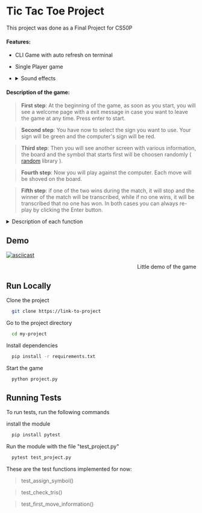 # Tic Tac Toe Project

This project was done as a Final Project for CS50P

#### Features:
- CLI Game with auto refresh on terminal
- Single Player game
- <details>
  <summary>Sound effects</summary>
  
  There are some issues with sound effects in different machines, __Sound effects not supported on WSL.__

  - Windows: :white_check_mark:
  
  - WSL: :x:
  
  - Linux: :interrobang: ( Not tested yet ) 
  </details>

#### Description of the game:

> __First step__:  At the beginning of the game, as soon as you start, you will see a welcome page with a exit message in case you want to leave the game at any time. Press enter to start.

> __Second step__:  You have now to select the sign you want to use. Your sign will be green and the computer's sign will be red.

> __Third step__: Then you will see another screen with various information, the board and the symbol that starts first will be choosen randomly ( [random](https://docs.python.org/3/library/random.html) library ).

> __Fourth step__: Now you will play against the computer. Each move will be shoved on the board.

> __Fifth step__: if one of the two wins during the match, it will stop and the winner of the match will be transcribed, while if no one wins, it will be transcribed that no one has won. In both cases you can always re-play by clicking the Enter button.

<details><summary>Description of each function</summary>
<p>

  ##### Classes:
- ```Sounds``` > In this class there are 4 functions ( ```opening()```, ```game_over()```, ```win()```, ```typing``` ) and each of these functions, when called activates a sound effect.
  
- ```Player``` > This class contains everything about the player, and also a function ( ```movement()``` ) that manages the player's movement around the board.
  
- ```Bot``` > This class contains everything about the bot, and inside there is a function ( ```movement()``` ) that manages the movement of the bot around the board.

##### Functions:
- ```game()``` > This function is the main part for the game, in this function there are all the functions that are needed for the game and in addition everything related to the moment of the game is performed
  
- ```first_move_information()``` > This function checks for who moves first and then writes it down as information as soon as you start the game.
  
- ```check_first_move()``` > This function checks for who moves first and based on who moves first, the class is called so as to have its move executed, returning the symbol of who moved.
  
- ```movement_bot_message()``` > This function is called only if it's the bot's turn to move, and is called after the bot makes the move so as to be able to transcribe the position chosen by the bot, accompanied by an animation and a sound effect.
  
- ```check_tris()``` > In this function the whole check is performed if one of the two wins, returning the string with the symbol of the winner, red if it is from the bot or green if the player wins.
  
- ```assign_symbol()``` > This function assigns the symbol to each player, if the player chooses X the bot is assigned O, and vice versa, returning a dictionary with the symbol of the player and the bot.
  
- ```board()``` > This function prints the whole table placing the various symbols chosen in their positions.
 
- ```choose_symbol()``` > This function allows the player to choose the symbol, it will always be the player who chooses the symbol first.
  
- ```main()``` > This function is the first to be called and executed when the program starts, this function prints the welcome message and to start the game just press the Enter key.
  
</p>
</details>

</p>
</details>

## Demo
[![asciicast](https://asciinema.org/a/1mpvEY3OCAQdQCA1AUBklk0iI.svg)](https://asciinema.org/a/1mpvEY3OCAQdQCA1AUBklk0iI)
<div dir="rtl">
Little demo of the game
</div>

## Run Locally

Clone the project

```bash
  git clone https://link-to-project
```

Go to the project directory

```bash
  cd my-project
```

Install dependencies

```bash
  pip install -r requirements.txt
```

Start the game

```bash
  python project.py
```


## Running Tests

To run tests, run the following commands

install the module
```bash
  pip install pytest
```

Run the module with the file "test_project.py"
```bash
  pytest test_project.py
```

These are the test functions implemented for now:
> test_assign_symbol()

> test_check_tris()

> test_first_move_information()
